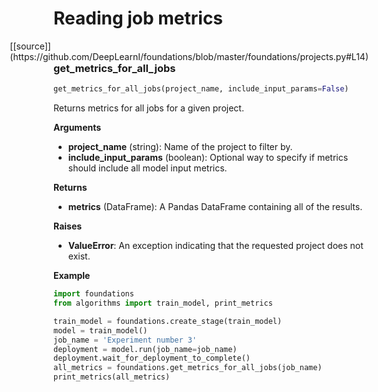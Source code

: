 <h1>Reading job metrics</h1>
<span style="float:right;">[[source]](https://github.com/DeepLearnI/foundations/blob/master/foundations/projects.py#L14)</span>

### get_metrics_for_all_jobs


```python
get_metrics_for_all_jobs(project_name, include_input_params=False)
```



Returns metrics for all jobs for a given project.

__Arguments__

- __project_name__ (string): Name of the project to filter by.
- __include_input_params__ (boolean): Optional way to specify if metrics should include all model input metrics.

__Returns__

- __metrics__ (DataFrame): A Pandas DataFrame containing all of the results.

__Raises__

- __ValueError__: An exception indicating that the requested project does not exist.

__Example__

```python
import foundations
from algorithms import train_model, print_metrics

train_model = foundations.create_stage(train_model)
model = train_model()
job_name = 'Experiment number 3'
deployment = model.run(job_name=job_name)
deployment.wait_for_deployment_to_complete()
all_metrics = foundations.get_metrics_for_all_jobs(job_name)
print_metrics(all_metrics)
```


